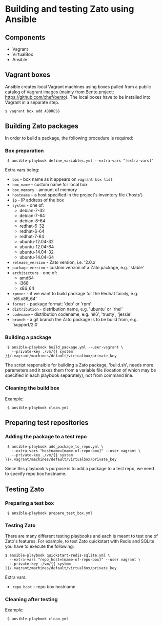 # Building and testing Zato using Ansible

## Components

* Vagrant
* VirtualBox
* Ansible

## Vagrant boxes

Ansible creates local Vagrant machines using boxes pulled from a public
catalog of Vagrant images (mainly from Bento project:
https://github.com/chef/bento). The local boxes have to be installed
into Vagrant in a separate step.

```
$ vagrant box add ADDRESS
```

## Building Zato packages

In order to build a package, the following procedure is required:

### Box preparation

```
 $ ansible-playbook define_variables.yml --extra-vars "[extra-vars]"
```

Extra vars being:

- `box` - box name as it appears on `vagrant box list`
- `box_name` - custom name for local box
- `box_memory` - amount of memory
- `hostname` - a host specified in the project's inventory file ('hosts')
- `ip` - IP address of the box
- `system` - one of:
    - debian-7-32
    - debian-7-64
    - debian-8-64
    - redhat-6-32
    - redhat-6-64
    - redhat-7-64
    - ubuntu-12.04-32
    - ubuntu-12.04-64
    - ubuntu-14.04-32
    - ubuntu-14.04-64
- `release_version` - Zato version, i.e. '2.0.x'
- `package_version` - custom version of a Zato package, e.g. 'stable'
- `architecture` - one of:
    - amd64
    - i368
    - x86_64
- `rpmver` - if we want to build package for the Redhat family, e.g. 'el6.x86_64'
- `format` - package format: 'deb' or 'rpm'
- `distribution` - distribution name, e.g. 'ubuntu' or 'rhel'
- `codename` - distribution codename, e.g. 'el6', 'trusty', 'jessie'
- `branch` - a git branch the Zato package is to be build from, e.g. 'support/2.0'

### Building a package

```
 $ ansible-playbook build_package.yml --user-vagrant \
   --private-key ./vm/{{ system }}/.vagrant/machines/default/virtualbox/private_key
```

The script responsible for building a Zato package, 'build.sh', needs
more parameters and it takes them from a variable file (location of which
may be specified in each playbook separately), not from command line.

### Cleaning the build box

Example:

```
 $ ansible-playbook clean.yml
```

## Preparing test repositories

### Adding the package to a test repo

```
 $ ansible-playbook add_package_to_repo.yml \
   --extra-vars "hostname=[name-of-repo-box]" --user vagrant \
   --private-key ./vm/{{ system }}/.vagrant/machines/default/virtualbox/private_key
```

Since this playbook's purpose is to add a package to a test repo,
we need to specify repo box hostname.

## Testing Zato

### Preparing a test box

```
 $ ansible-playbook prepare_test_box.yml
```

### Testing Zato

There are many different testing playbooks and each is meant to test
one of Zato's features. For example, to test Zato quickstart
with Redis and SQLite you have to execute the following:

```
$ ansible-playbook quickstart-redis-sqlite.yml \
  --extra-vars "repo_host=[name-of-repo-box]" --user vagrant \
  --private-key ./vm/{{ system }}/.vagrant/machines/default/virtualbox/private_key

```

Extra vars:

- `repo_host` - repo box hostname

### Cleaning after testing

Example:

```
 $ ansible-playbook clean.yml
```
